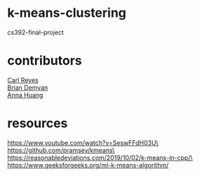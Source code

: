 # k-means-clustering
cs392-final-project

# contributors
[Carl Reyes](https://github.com/reyesc02)\
[Brian Demyan]()\
[Anna Huang]()

# resources
https://www.youtube.com/watch?v=SeswFFdH03U\
https://github.com/pramsey/kmeans\
https://reasonabledeviations.com/2019/10/02/k-means-in-cpp/\
https://www.geeksforgeeks.org/ml-k-means-algorithm/
